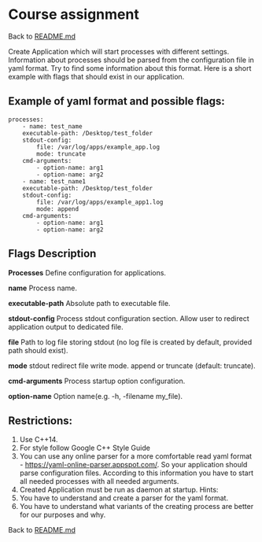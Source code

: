 # Course assignment
Back to [README.md](../README.md)

Create Аpplication which will start processes with different settings. Information about processes
should be parsed from the configuration file in yaml format. Try to find some information about
this format. Here is a short example with flags that should exist in our application.

## Example of yaml format and possible flags:
```
processes:
    - name: test_name
    executable-path: /Desktop/test_folder
    stdout-config:
        file: /var/log/apps/example_app.log
        mode: truncate
    cmd-arguments:
        - option-name: arg1
        - option-name: arg2
    - name: test_name1
    executable-path: /Desktop/test_folder
    stdout-config:
        file: /var/log/apps/example_app1.log
        mode: append
    cmd-arguments:
        - option-name: arg1
        - option-name: arg2
```

## Flags Description

**Processes** Define configuration for applications.   


**name** Process name.  


**executable-path** Absolute path to executable file.  


**stdout-config** Process stdout configuration section. Allow user to redirect application output to dedicated file.  


**file**  Path to log file storing stdout (no log file is created by default, provided path should exist).


**mode** stdout redirect file write mode. append or truncate (default: truncate).  


**cmd-arguments** Process startup option configuration.


**option-name** Option name(e.g. -h, -filename my_file).


## Restrictions:
1. Use C++14.
2. For style follow Google C++ Style Guide
3. You can use any online parser for a more comfortable read yaml format -
https://yaml-online-parser.appspot.com/.
So your application should parse configuration files. According to this information you
have to start all needed processes with all needed arguments.
4. Created Application must be run as daemon at startup.
Hints:
1. You have to understand and create a parser for the yaml format.
2. You have to understand what variants of the creating process are better for our purposes
and why.

Back to [README.md](../README.md)